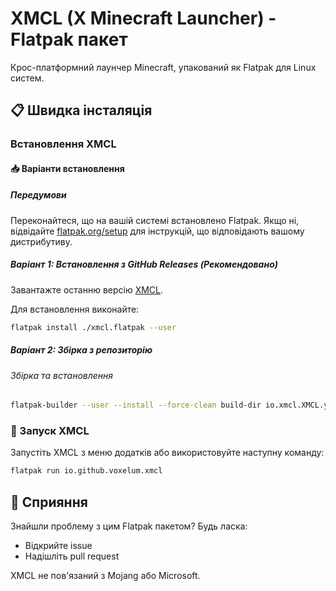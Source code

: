 # XMCL (X Minecraft Launcher) - Flatpak пакет

Крос-платформний лаунчер Minecraft, упакований як Flatpak для Linux систем.

## 📋 Швидка інсталяція

### Встановлення XMCL

#### 📥 Варіанти встановлення

##### Передумови
Переконайтеся, що на вашій системі встановлено Flatpak. Якщо ні, відвідайте [flatpak.org/setup](https://flatpak.org/setup/) для інструкцій, що відповідають вашому дистрибутиву.

##### **Варіант 1**: Встановлення з GitHub Releases (Рекомендовано)
Завантажте останню версію [XMCL](https://github.com/v1mkss/io.github.voxelum.xmcl/releases/latest).

Для встановлення виконайте:
```sh
flatpak install ./xmcl.flatpak --user
```

##### **Варіант 2**: Збірка з репозиторію

###### Збірка та встановлення
```sh
flatpak-builder --user --install --force-clean build-dir io.xmcl.XMCL.yml
```

### 🚀 Запуск XMCL
Запустіть XMCL з меню додатків або використовуйте наступну команду:
```sh
flatpak run io.github.voxelum.xmcl
```

## 🤝 Сприяння
Знайшли проблему з цим Flatpak пакетом? Будь ласка:
- Відкрийте issue
- Надішліть pull request

XMCL не пов'язаний з Mojang або Microsoft.